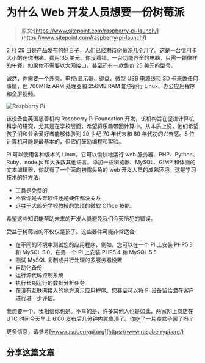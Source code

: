 # 为什么 Web 开发人员想要一份树莓派

> 原文:[https://www.sitepoint.com/raspberry-pi-launch/](https://www.sitepoint.com/raspberry-pi-launch/)

2 月 29 日是产品发布的好日子，人们已经期待树莓派几个月了。这是一台信用卡大小的迷你电脑。费用:35 美元。你没看错。一台功能齐全的电脑，只需一顿像样的午餐。如果你不需要以太网接口，甚至还有一款售价 25 美元的型号。

诚然，你需要一个外壳、电视/显示器、键盘、微型 USB 电源线和 SD 卡来做任何事情，但 700MHz ARM 处理器和 256MB RAM 能够运行 Linux、办公应用程序和全屏视频。

![Raspberry Pi](../Images/f7e37e5ff231d804ebf4a34006d1a6e8.png)

该设备由英国慈善机构 Raspberry Pi Foundation 开发，该机构旨在促进计算机科学的研究，尤其是在学校层面，希望将乐趣带回计算中。从本质上说，他们希望孩子们和业余爱好者能够体验到 20 世纪 70 年代末和 80 年代初的兴奋感。8 位计算机可能是最基本的，但它们鼓励编程和实验。

Pi 可以使用各种版本的 Linux。它可以愉快地运行 web 服务器、PHP、Python、Ruby、node.js 和大多数其他语言。添加一些浏览器、MySQL、GIMP 和体面的文本编辑器，你就有了一个面向初露头角的 web 开发人员的成熟环境。这是学习技术的好方法:

*   工具是免费的
*   不管你是丢弃软件还是硬件都没关系
*   远胜于大部分学校教授的繁琐的微软 Office 技能。

希望这些知识能帮助未来的开发人员避免我们今天所犯的错误。

受益于树莓派的不仅仅是孩子。这些器件可能非常适合:

*   在不同的环境中测试您的应用程序，例如，您可以在一个 Pi 上安装 PHP5.3 和 MySQL 5.0，在另一个 Pi 上安装 PHP5.4 和 MySQL 5.5
*   测试 MySQL 复制或并行处理的多服务器设置
*   自动化备份
*   运行源代码控制系统
*   执行长期运行的数据分析任务
*   在没有互联网接入的地方演示应用程序。您甚至可以将 Pi 设备留给潜在客户进行进一步评估。

我想要一个。我相信你也是。不幸的是，许多其他人也是如此，两家网上商店在 UTC 时间今天早上 6:00 发布后几分钟内就崩溃了。你吃了一片覆盆子酱了吗？

更多信息，请参考[www.raspberrypi.org](https://www.raspberrypi.org/)

## 分享这篇文章